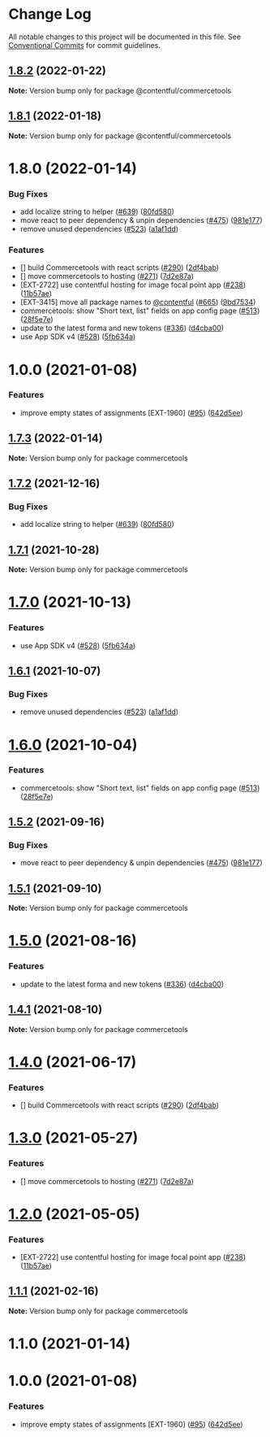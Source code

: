 # Change Log

All notable changes to this project will be documented in this file.
See [Conventional Commits](https://conventionalcommits.org) for commit guidelines.

## [1.8.2](https://github.com/contentful/apps/compare/@contentful/commercetools@1.8.1...@contentful/commercetools@1.8.2) (2022-01-22)

**Note:** Version bump only for package @contentful/commercetools





## [1.8.1](https://github.com/contentful/apps/compare/@contentful/commercetools@1.8.0...@contentful/commercetools@1.8.1) (2022-01-18)

**Note:** Version bump only for package @contentful/commercetools





# 1.8.0 (2022-01-14)


### Bug Fixes

* add localize string to helper ([#639](https://github.com/contentful/apps/issues/639)) ([80fd580](https://github.com/contentful/apps/commit/80fd58045f5d0503803b40da971c1851bf41368a))
* move react to peer dependency & unpin dependencies ([#475](https://github.com/contentful/apps/issues/475)) ([981e177](https://github.com/contentful/apps/commit/981e177092fafdcce211822277d3ee0dad7ae689))
* remove unused dependencies ([#523](https://github.com/contentful/apps/issues/523)) ([a1af1dd](https://github.com/contentful/apps/commit/a1af1dd07726c1119e0c16fcbdfb3bea4f88dae2))


### Features

* [] build Commercetools with react scripts  ([#290](https://github.com/contentful/apps/issues/290)) ([2df4bab](https://github.com/contentful/apps/commit/2df4babe407f079abea22270e3d3834a9d480f32))
* [] move commercetools to hosting ([#271](https://github.com/contentful/apps/issues/271)) ([7d2e87a](https://github.com/contentful/apps/commit/7d2e87ac52ca16cae3b21dc83f448bd229d6d3b5))
* [EXT-2722] use contentful hosting for image focal point app ([#238](https://github.com/contentful/apps/issues/238)) ([11b57ae](https://github.com/contentful/apps/commit/11b57ae3e4fb5dd376544d89056430b71883517c))
* [EXT-3415] move all package names to [@contentful](https://github.com/contentful) ([#665](https://github.com/contentful/apps/issues/665)) ([9bd7534](https://github.com/contentful/apps/commit/9bd75340860e59f25b4eed900a832a482508f603))
* commercetools: show "Short text, list" fields on app config page ([#513](https://github.com/contentful/apps/issues/513)) ([28f5e7e](https://github.com/contentful/apps/commit/28f5e7e638fab33e9919e35d5600f6824c35b42f))
* update to the latest forma and new tokens ([#336](https://github.com/contentful/apps/issues/336)) ([d4cba00](https://github.com/contentful/apps/commit/d4cba009066b590b790b0d32bb1afbcf699d3bee))
* use App SDK v4 ([#528](https://github.com/contentful/apps/issues/528)) ([5fb634a](https://github.com/contentful/apps/commit/5fb634a0679de8af4ada0de3d571a8a5e5564090))



# 1.0.0 (2021-01-08)


### Features

* improve empty states of assignments [EXT-1960] ([#95](https://github.com/contentful/apps/issues/95)) ([642d5ee](https://github.com/contentful/apps/commit/642d5ee11664f87acb9797e39c07e1ceabb588c6))





## [1.7.3](https://github.com/contentful/apps/compare/commercetools@1.7.2...commercetools@1.7.3) (2022-01-14)

**Note:** Version bump only for package commercetools





## [1.7.2](https://github.com/contentful/apps/compare/commercetools@1.7.1...commercetools@1.7.2) (2021-12-16)


### Bug Fixes

* add localize string to helper ([#639](https://github.com/contentful/apps/issues/639)) ([80fd580](https://github.com/contentful/apps/commit/80fd58045f5d0503803b40da971c1851bf41368a))





## [1.7.1](https://github.com/contentful/apps/compare/commercetools@1.7.0...commercetools@1.7.1) (2021-10-28)

**Note:** Version bump only for package commercetools





# [1.7.0](https://github.com/contentful/apps/compare/commercetools@1.6.1...commercetools@1.7.0) (2021-10-13)


### Features

* use App SDK v4 ([#528](https://github.com/contentful/apps/issues/528)) ([5fb634a](https://github.com/contentful/apps/commit/5fb634a0679de8af4ada0de3d571a8a5e5564090))





## [1.6.1](https://github.com/contentful/apps/compare/commercetools@1.6.0...commercetools@1.6.1) (2021-10-07)


### Bug Fixes

* remove unused dependencies ([#523](https://github.com/contentful/apps/issues/523)) ([a1af1dd](https://github.com/contentful/apps/commit/a1af1dd07726c1119e0c16fcbdfb3bea4f88dae2))





# [1.6.0](https://github.com/contentful/apps/compare/commercetools@1.5.2...commercetools@1.6.0) (2021-10-04)


### Features

* commercetools: show "Short text, list" fields on app config page ([#513](https://github.com/contentful/apps/issues/513)) ([28f5e7e](https://github.com/contentful/apps/commit/28f5e7e638fab33e9919e35d5600f6824c35b42f))





## [1.5.2](https://github.com/contentful/apps/compare/commercetools@1.5.1...commercetools@1.5.2) (2021-09-16)


### Bug Fixes

* move react to peer dependency & unpin dependencies ([#475](https://github.com/contentful/apps/issues/475)) ([981e177](https://github.com/contentful/apps/commit/981e177092fafdcce211822277d3ee0dad7ae689))





## [1.5.1](https://github.com/contentful/apps/compare/commercetools@1.5.0...commercetools@1.5.1) (2021-09-10)

**Note:** Version bump only for package commercetools





# [1.5.0](https://github.com/contentful/apps/compare/commercetools@1.4.1...commercetools@1.5.0) (2021-08-16)


### Features

* update to the latest forma and new tokens ([#336](https://github.com/contentful/apps/issues/336)) ([d4cba00](https://github.com/contentful/apps/commit/d4cba009066b590b790b0d32bb1afbcf699d3bee))





## [1.4.1](https://github.com/contentful/apps/compare/commercetools@1.4.0...commercetools@1.4.1) (2021-08-10)

**Note:** Version bump only for package commercetools





# [1.4.0](https://github.com/contentful/apps/compare/commercetools@1.3.0...commercetools@1.4.0) (2021-06-17)


### Features

* [] build Commercetools with react scripts  ([#290](https://github.com/contentful/apps/issues/290)) ([2df4bab](https://github.com/contentful/apps/commit/2df4babe407f079abea22270e3d3834a9d480f32))





# [1.3.0](https://github.com/contentful/apps/compare/commercetools@1.2.0...commercetools@1.3.0) (2021-05-27)


### Features

* [] move commercetools to hosting ([#271](https://github.com/contentful/apps/issues/271)) ([7d2e87a](https://github.com/contentful/apps/commit/7d2e87ac52ca16cae3b21dc83f448bd229d6d3b5))





# [1.2.0](https://github.com/contentful/apps/compare/commercetools@1.1.1...commercetools@1.2.0) (2021-05-05)


### Features

* [EXT-2722] use contentful hosting for image focal point app ([#238](https://github.com/contentful/apps/issues/238)) ([11b57ae](https://github.com/contentful/apps/commit/11b57ae3e4fb5dd376544d89056430b71883517c))





## [1.1.1](https://github.com/contentful/apps/compare/commercetools@1.1.0...commercetools@1.1.1) (2021-02-16)

**Note:** Version bump only for package commercetools





# 1.1.0 (2021-01-14)



# 1.0.0 (2021-01-08)


### Features

* improve empty states of assignments [EXT-1960] ([#95](https://github.com/contentful/apps/issues/95)) ([642d5ee](https://github.com/contentful/apps/commit/642d5ee11664f87acb9797e39c07e1ceabb588c6))
